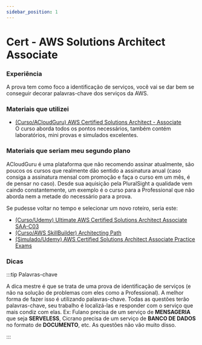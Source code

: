 ```yaml
---
sidebar_position: 1
---
```


# Cert - AWS Solutions Architect Associate

### Experiência

A prova tem como foco a identificação de serviços, você vai se dar bem se conseguir
decorar palavras-chave dos serviços da AWS.

### Materiais que utilizei
- [(Curso/ACloudGuru) AWS Certified Solutions Architect - Associate](https://learn.acloud.guru/course/aws-certified-solutions-architect-associate/dashboard)  
O curso aborda todos os pontos necessários, também contém laboratórios, mini provas e simulados excelentes.

### Materiais que seriam meu segundo plano

ACloudGuru é uma plataforma que não recomendo assinar atualmente, são poucos os cursos que realmente dão sentido 
a assinatura anual (caso consiga a assinatura mensal com promoção e faça o curso em um mês, é de pensar no caso). Desde sua aquisição 
pela PluralSight a qualidade vem caindo constantemente, um exemplo é o curso para a Professional que não 
aborda nem a metade do necessário para a prova.


Se pudesse voltar no tempo e selecionar um novo roteiro, seria este:

- [(Curso/Udemy) Ultimate AWS Certified Solutions Architect Associate SAA-C03](https://www.udemy.com/course/aws-certified-solutions-architect-associate-saa-c03)
- [(Curso/AWS SkillBuilder) Architecting Path](https://www.credly.com/organizations/amazon-web-services/collections/customer-learning-programs/badge_templates)
- [(Simulado/Udemy) AWS Certified Solutions Architect Associate Practice Exams](https://www.udemy.com/course/aws-certified-solutions-architect-associate-amazon-practice-exams-saa-c03)


### Dicas

:::tip Palavras-chave

A dica mestre é que se trata de uma prova de identificação de serviços (e não na
solução de problemas com eles como a Professional). A melhor forma de fazer isso é utilizando palavras-chave.
Todas as questões terão palavras-chave, seu trabalho é localizá-las e responder com o serviço que mais
condiz com elas.
Ex: Fulano precisa de um serviço de **MENSAGERIA** que seja **SERVELESS**,
Cicrano precisa de um serviço de **BANCO DE DADOS** no formato de **DOCUMENTO**, etc.
As questões não vão muito disso.

:::